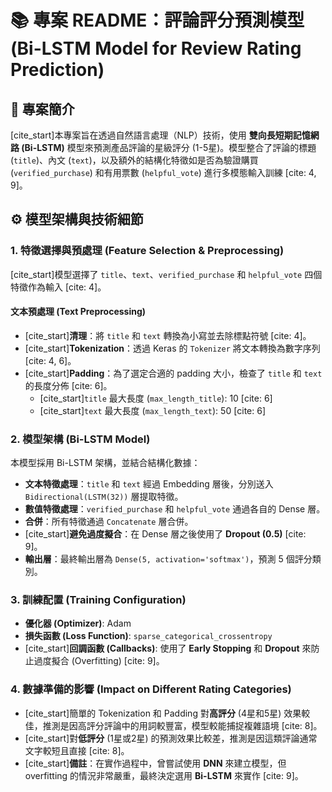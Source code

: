# 📚 專案 README：評論評分預測模型 (Bi-LSTM Model for Review Rating Prediction)

## 🎯 專案簡介
[cite_start]本專案旨在透過自然語言處理（NLP）技術，使用 **雙向長短期記憶網路 (Bi-LSTM)** 模型來預測產品評論的星級評分 (1-5星)。模型整合了評論的標題 (`title`)、內文 (`text`)，以及額外的結構化特徵如是否為驗證購買 (`verified_purchase`) 和有用票數 (`helpful_vote`) 進行多模態輸入訓練 [cite: 4, 9]。

## ⚙️ 模型架構與技術細節

### 1. 特徵選擇與預處理 (Feature Selection & Preprocessing)

[cite_start]模型選擇了 `title`、`text`、`verified_purchase` 和 `helpful_vote` 四個特徵作為輸入 [cite: 4]。

#### 文本預處理 (Text Preprocessing)
* [cite_start]**清理**：將 `title` 和 `text` 轉換為小寫並去除標點符號 [cite: 4]。
* [cite_start]**Tokenization**：透過 Keras 的 `Tokenizer` 將文本轉換為數字序列 [cite: 4, 6]。
* [cite_start]**Padding**：為了選定合適的 padding 大小，檢查了 `title` 和 `text` 的長度分佈 [cite: 6]。
    * [cite_start]`title` 最大長度 (`max_length_title`): 10 [cite: 6]
    * [cite_start]`text` 最大長度 (`max_length_text`): 50 [cite: 6]

### 2. 模型架構 (Bi-LSTM Model)

本模型採用 Bi-LSTM 架構，並結合結構化數據：
* **文本特徵處理**：`title` 和 `text` 經過 Embedding 層後，分別送入 `Bidirectional(LSTM(32))` 層提取特徵。
* **數值特徵處理**：`verified_purchase` 和 `helpful_vote` 通過各自的 Dense 層。
* **合併**：所有特徵通過 `Concatenate` 層合併。
* [cite_start]**避免過度擬合**：在 Dense 層之後使用了 **Dropout (0.5)** [cite: 9]。
* **輸出層**：最終輸出層為 `Dense(5, activation='softmax')`，預測 5 個評分類別。

### 3. 訓練配置 (Training Configuration)
* **優化器 (Optimizer)**: Adam
* **損失函數 (Loss Function)**: `sparse_categorical_crossentropy`
* [cite_start]**回調函數 (Callbacks)**: 使用了 **Early Stopping** 和 **Dropout** 來防止過度擬合 (Overfitting) [cite: 9]。

### 4. 數據準備的影響 (Impact on Different Rating Categories)
* [cite_start]簡單的 Tokenization 和 Padding 對**高評分** (4星和5星) 效果較佳，推測是因高評分評論中的用詞較豐富，模型較能捕捉複雜語境 [cite: 8]。
* [cite_start]對**低評分** (1星或2星) 的預測效果比較差，推測是因這類評論通常文字較短且直接 [cite: 8]。
* [cite_start]**備註**：在實作過程中，曾嘗試使用 **DNN** 來建立模型，但 overfitting 的情況非常嚴重，最終決定選用 **Bi-LSTM** 來實作 [cite: 9]。

